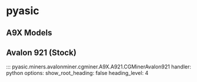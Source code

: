 # pyasic
## A9X Models

## Avalon 921 (Stock)
::: pyasic.miners.avalonminer.cgminer.A9X.A921.CGMinerAvalon921
    handler: python
    options:
        show_root_heading: false
        heading_level: 4

